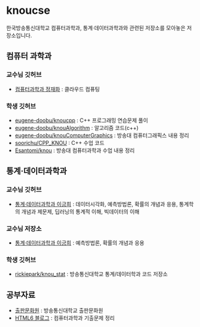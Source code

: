 # knoucse
한국방송통신대학교 컴퓨터과학과, 통계·데이터과학과와 관련된 저장소를 모아놓은 저장소입니다.

## 컴퓨터 과학과

### 교수님 깃허브
- [컴퓨터과학과 정재화](https://github.com/jaehwachung) : 클라우드 컴퓨팅 

### 학생 깃허브
- [eugene-doobu/knoucpp](https://github.com/eugene-doobu/knoucpp) : C++ 프로그래밍 연습문제 풀이
- [eugene-doobu/knouAlgorithm](https://github.com/eugene-doobu/knouAlgorithm) : 알고리즘 코드(c++)
- [eugene-doobu/knouComputerGraphics](https://github.com/eugene-doobu/knouComputerGraphics) : 방송대 컴퓨터그래픽스 내용 정리
- [soorichu/CPP_KNOU](https://github.com/soorichu/CPP_KNOU) : C++ 수업 코드
- [Esantomi/knou](https://github.com/Esantomi/knou) : 방송대 컴퓨터과학과 수업 내용 정리

## 통계·데이터과학과

### 교수님 깃허브
- [통계·데이터과학과 이긍희](https://github.com/data-better) : 데이터시각화, 예측방법론, 확률의 개념과 응용, 통계학의 개념과 제문제, 딥러닝의 통계적 이해, 빅데이터의 이해

### 교수님 저장소
- [통계·데이터과학과 이긍희](https://www.kaggle.com/dbetter) : 예측방법론, 확률의 개념과 응용

### 학생 깃허브
- [rickiepark/knou_stat](https://github.com/rickiepark/knou_stat) : 방송통신대학교 통계/데이터학과 코드 저장소

## 공부자료
- [출판문화원](https://press.knou.ac.kr/index.do) : 방송통신대학교 출판문화원
- [HTML6 블로그](https://html6.tistory.com/category/%EB%B0%A9%EC%86%A1%ED%86%B5%EC%8B%A0%EB%8C%80%ED%95%99%EA%B5%90) : 컴퓨터과학과 기출문제 정리
